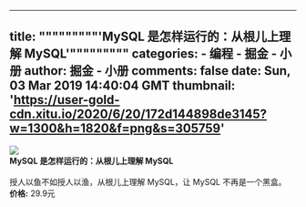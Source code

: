 
---
title: """""""""'MySQL 是怎样运行的：从根儿上理解 MySQL'"""""""""
categories: 
    - 编程
    - 掘金 - 小册
author: 掘金 - 小册
comments: false
date: Sun, 03 Mar 2019 14:40:04 GMT
thumbnail: 'https://user-gold-cdn.xitu.io/2020/6/20/172d144898de3145?w=1300&h=1820&f=png&s=305759'
---

<div>   
<img src="https://user-gold-cdn.xitu.io/2020/6/20/172d144898de3145?w=1300&h=1820&f=png&s=305759" referrerpolicy="no-referrer"><br>
            <strong>MySQL 是怎样运行的：从根儿上理解 MySQL</strong><br><br>
            授人以鱼不如授人以渔，从根儿上理解 MySQL，让 MySQL 不再是一个黑盒。<br>
            <strong>价格:</strong> 29.9元
          
</div>
            